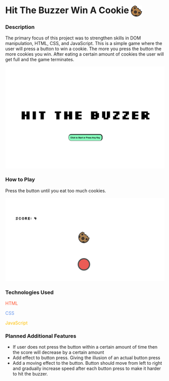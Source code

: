 # Hit The Buzzer Win A Cookie <img src="assets/cookie.svg" width="35px" align="center">

### Description
The primary focus of this project was to strengthen skills in DOM manipulation, HTML, CSS, and JavaScript. This is a simple game where the user will press a button to win a cookie. The more you press the button the more cookies you win. After eating a certain amount of cookies the user will get full and the game terminates.

<img src="assets/screenshot1.png">

### How to Play
Press the button until you eat too much cookies.

<img src="assets/screenshot2.png">

### Technologies Used
<p style="color: #FF5733">HTML</p>
<p style="color: #6495ED">CSS</p>
<p style="color: #FFBF00">JavaScript</p>

### Planned Additional Features
- If user does not press the button within a certain amount of time then the score will decrease by a certain amount
- Add effect to button press. Giving the illusion of an actual button press
- Add a moving effect to the button. Button should move from left to right and gradually increase speed after each button press to make it harder to hit the buzzer.